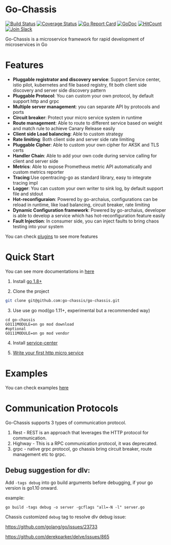 # Go-Chassis  
[![Build Status](https://travis-ci.org/go-chassis/go-chassis.svg?branch=master)](https://travis-ci.org/go-chassis/go-chassis)  [![Coverage Status](https://coveralls.io/repos/github/go-chassis/go-chassis/badge.svg)](https://coveralls.io/github/go-chassis/go-chassis) [![Go Report Card](https://goreportcard.com/badge/github.com/go-chassis/go-chassis)](https://goreportcard.com/report/github.com/go-chassis/go-chassis) [![GoDoc](https://godoc.org/github.com/go-chassis/go-chassis?status.svg)](https://godoc.org/github.com/go-chassis/go-chassis) [![HitCount](http://hits.dwyl.io/go-chassis/go-chassis.svg)](http://hits.dwyl.io/go-chassis/go-chassis)  [![Join Slack](https://img.shields.io/badge/Join-Slack-orange.svg)](https://join.slack.com/t/go-chassis/shared_invite/enQtMzk0MzAyMjEzNzEyLTRjOWE3NzNmN2IzOGZhMzZkZDFjODM1MDc5ZWI0YjcxYjM1ODNkY2RkNmIxZDdlOWI3NmQ0MTg3NzBkNGExZGU)      

Go-Chassis is a microservice framework for rapid development of microservices in Go



# Features
 - **Pluggable registrator and discovery service**: Support Service center, istio pilot, kubernetes and file based registry, 
 fit both client side discovery and server side discovery pattern 
 - **Pluggable Protocol**: You can custom your own protocol, by default support http and grpc
 - **Multiple server management**: you can separate API by protocols and ports
 - **Circuit breaker**: Protect your micro service system in runtime
 - **Route management**: Able to route to different service based on weight and match rule to achieve Canary Release easily
 - **Client side Load balancing**: Able to custom strategy
 - **Rate limiting**: Both client side and server side rate limiting
 - **Pluggable Cipher**: Able to custom your own cipher for AKSK and TLS certs
 - **Handler Chain**: Able to add your own code during service calling for client and server side
 - **Metrics**: Able to expose Prometheus metric API automatically and custom metrics reporter
 - **Tracing**:Use opentracing-go as standard library, easy to integrate tracing impl
 - **Logger**: You can custom your own writer to sink log, by default support file and stdout
 - **Hot-reconfiguraion**: Powered by go-archaius, configurations can be reload in runtime, like load balancing, circuit breaker, rate limiting
 - **Dynamic Configuration framework**: Powered by go-archaius, developer is able to develop a service which has hot-reconfiguration feature easily
 - **Fault Injection**: In consumer side, you can inject faults to bring chaos testing into your system
 
You can check [plugins](https://github.com/go-chassis/go-chassis-plugins) to see more features

# Quick Start
You can see more documentations in [here](http://go-chassis.readthedocs.io/en/latest/)

1. Install [go 1.8+](https://golang.org/doc/install) 

2. Clone the project

```sh
git clone git@github.com:go-chassis/go-chassis.git
```

3. Use use go mod(go 1.11+, experimental but a recommended way)
```shell
cd go-chassis
GO111MODULE=on go mod download
#optional
GO111MODULE=on go mod vendor
```


4. Install [service-center](http://servicecomb.incubator.apache.org/release/)

5. [Write your first http micro service](http://go-chassis.readthedocs.io/en/latest/getstarted/writing-rest.html)



# Examples
You can check examples [here](examples)
# Communication Protocols
Go-Chassis supports 3 types of communication protocol.
1. Rest - REST is an approach that leverages the HTTP protocol for communication.
2. Highway - This is a RPC communication protocol, it was deprecated.
3. grpc - native grpc protocol, go chassis bring circuit breaker, route management etc to grpc.
## Debug suggestion for dlv:
Add `-tags debug` into go build arguments before debugging, if your go version is go1.10 onward.

example:

```shell
go build -tags debug -o server -gcflags "all=-N -l" server.go
```

Chassis customized `debug` tag to resolve dlv debug issue:

https://github.com/golang/go/issues/23733

https://github.com/derekparker/delve/issues/865
